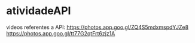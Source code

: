 # atividadeAPI
videos referentes a API:
https://photos.app.goo.gl/ZQ4S5mdxmspdYJZe8
https://photos.app.goo.gl/tt77G2qtFrt6zjz1A
